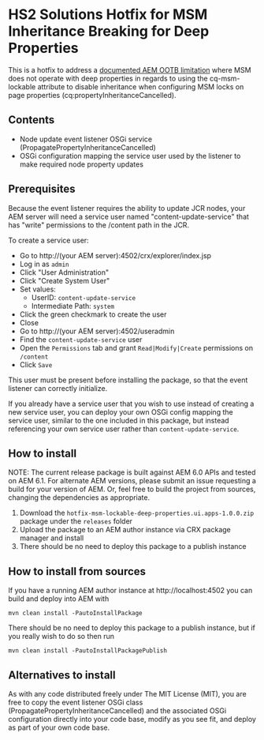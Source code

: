 # HS2 Solutions Hotfix for MSM Inheritance Breaking for Deep Properties

This is a hotfix to address a
[documented AEM OOTB limitation](https://docs.adobe.com/docs/en/aem/6-2/develop/extending/msm.html)
where MSM does not operate with deep properties in regards
to using the cq-msm-lockable attribute to disable inheritance when configuring MSM locks on page properties
(cq:propertyInheritanceCancelled).

## Contents

- Node update event listener OSGi service (PropagatePropertyInheritanceCancelled)
- OSGi configuration mapping the service user used by the listener to make required node property updates

## Prerequisites

Because the event listener requires the ability to update JCR nodes, your AEM server will need a service user named
"content-update-service" that has "write" permissions to the /content path in the JCR.

To create a service user:

- Go to http://(your AEM server):4502/crx/explorer/index.jsp
- Log in as `admin`
- Click "User Administration"
- Click "Create System User"
- Set values:
    - UserID: `content-update-service`
    - Intermediate Path: `system`
- Click the green checkmark to create the user
- Close
- Go to http://(your AEM server):4502/useradmin
- Find the `content-update-service` user
- Open the `Permissions` tab and grant `Read|Modify|Create` permissions on `/content`
- Click `Save`

This user must be present before installing the package, so that the event listener can correctly initialize.

If you already have a service user that you wish to use instead of creating a new service user, you can deploy your own
OSGi config mapping the service user, similar to the one included in this package, but instead referencing your own
service user rather than `content-update-service`.

## How to install

NOTE: The current release package is built against AEM 6.0 APIs and tested on AEM 6.1. For alternate AEM versions,
please submit an issue requesting a build for your version of AEM.  Or, feel free to build the project from sources,
changing the dependencies as appropriate.

1. Download the `hotfix-msm-lockable-deep-properties.ui.apps-1.0.0.zip` package under the `releases` folder
1. Upload the package to an AEM author instance via CRX package manager and install
1. There should be no need to deploy this package to a publish instance

## How to install from sources

If you have a running AEM author instance at http://localhost:4502 you can build and deploy into AEM with  

    mvn clean install -PautoInstallPackage
    
There should be no need to deploy this package to a publish instance, but if you really wish to do so then run

    mvn clean install -PautoInstallPackagePublish

## Alternatives to install

As with any code distributed freely under The MIT License (MIT), you are free to copy the event listener OSGi class
(PropagatePropertyInheritanceCancelled) and the associated OSGi configuration directly into your code base, modify as
you see fit, and deploy as part of your own code base.
